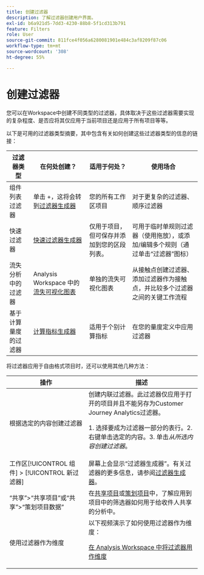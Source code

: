 ```yaml
---
title: 创建过滤器
description: 了解过滤器创建用户界面。
exl-id: b6a921d5-7dd3-4230-88b8-5f1cd313b791
feature: Filters
role: User
source-git-commit: 811fce4f056a6280081901e484c3af8209f87c06
workflow-type: tm+mt
source-wordcount: '308'
ht-degree: 55%

---
```


# 创建过滤器

您可以在Workspace中创建不同类型的过滤器，具体取决于这些过滤器需要实现的复杂程度、是否应将其仅应用于当前项目还是应用于所有项目等等。

以下是可用的过滤器类型摘要，其中包含有关如何创建这些过滤器类型的信息的链接：

| 过滤器类型 | 在何处创建？ | 适用于何处？ | 使用场合 |
| --- | --- | --- | --- |
| 组件列表过滤器 | 单击 +，这将会转到[过滤器生成器](/help/components/filters/filter-builder.md) | 您的所有工作区项目 | 对于更复杂的过滤器、顺序过滤器 |
| 快速过滤器 | [快速过滤器生成器](/help/components/filters/quick-filters.md) | 仅用于项目，但可保存并添加到您的区段列表。 | 可用于临时单规则过滤器（使用拖放），或添加/编辑多个规则（通过单击“过滤器”图标） |
| 流失分析中的过滤器 | Analysis Workspace 中的[流失可视化图表](/help/analysis-workspace/visualizations/fallout/compare-segments-fallout.md) | 单独的流失可视化图表 | 从接触点创建过滤器、添加过滤器作为接触点，并比较多个过滤器之间的关键工作流程 |
| 基于计算量度的过滤器 | [计算指标生成器](/help/components/calc-metrics/cm-workflow/metrics-with-segments.md) | 适用于个别计算指标 | 在您的量度定义中应用过滤器 |

将过滤器应用于自由格式项目时，还可以使用其他几种方法：

| 操作 | 描述 |
| --- | --- |
| 根据选定的内容创建过滤器 | 创建内联过滤器。此过滤器仅应用于打开的项目并且不能另存为Customer Journey Analytics过滤器。<p> 1. 选择要成为过滤器一部分的表行。2. 右键单击选定的内容。3. 单击&#x200B;*从所选内容创建过滤器*。 |
| 工作区[!UICONTROL 组件] > [!UICONTROL 新过滤器] | 屏幕上会显示“过滤器生成器”。有关过滤器的更多信息，请参阅[过滤器生成器](/help/components/filters/filter-builder.md)。 |
| “共享”>“共享项目”或“共享”>“策划项目数据” | 在[共享项目](/help/analysis-workspace/curate-share/share-projects.md)或[策划项目](/help/analysis-workspace/curate-share/curate.md)中，了解应用到项目中的筛选器如何用于给收件人共享的分析中。 |
| 使用过滤器作为维度 | 以下视频演示了如何使用过滤器作为维度：  <p>[在 Analysis Workspace 中将过滤器用作维度](https://experienceleague.adobe.com/docs/customer-journey-analytics-learn/tutorials/components/filters/use-filters-as-dimensions.html)</p> |
